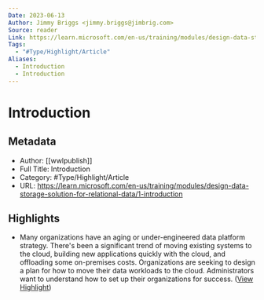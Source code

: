 ```yaml
---
Date: 2023-06-13
Author: Jimmy Briggs <jimmy.briggs@jimbrig.com>
Source: reader
Link: https://learn.microsoft.com/en-us/training/modules/design-data-storage-solution-for-relational-data/1-introduction
Tags:
  - "#Type/Highlight/Article"
Aliases:
  - Introduction
  - Introduction
---
```

# Introduction

## Metadata
- Author: [[wwlpublish]]
- Full Title: Introduction
- Category: #Type/Highlight/Article
- URL: https://learn.microsoft.com/en-us/training/modules/design-data-storage-solution-for-relational-data/1-introduction

## Highlights
- Many organizations have an aging or under-engineered data platform strategy. There's been a significant trend of moving existing systems to the cloud, building new applications quickly with the cloud, and offloading some on-premises costs. Organizations are seeking to design a plan for how to move their data workloads to the cloud. Administrators want to understand how to set up their organizations for success. ([View Highlight](https://read.readwise.io/read/01gw5hrkk50jgvrhq379tfmhgz))
